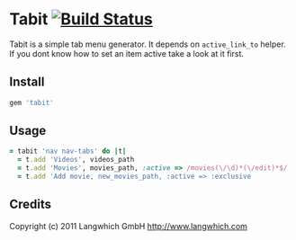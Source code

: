 # Tabit [![Build Status](https://secure.travis-ci.org/eifion/tabit.png)](https://secure.travis-ci.org/eifion/tabit.png)

Tabit is a simple tab menu generator. It depends on `active_link_to`
helper. If you dont know how to set an item active take a look at it first.

## Install

 ```ruby
 gem 'tabit'
 ```

## Usage

 ```ruby
 = tabit 'nav nav-tabs' do |t|
   = t.add 'Videos', videos_path
   = t.add 'Movies', movies_path, :active => /movies(\/\d)*(\/edit)*$/
   = t.add 'Add movie, new_movies_path, :active => :exclusive
 ```

## Credits

Copyright (c) 2011 Langwhich GmbH <http://www.langwhich.com>
